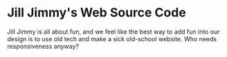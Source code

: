 # Jill Jimmy's Web Source Code

Jill Jimmy is all about fun, and we feel like the best way to add fun into our design is to use old tech and make a sick old-school website. Who needs responsiveness anyway?
